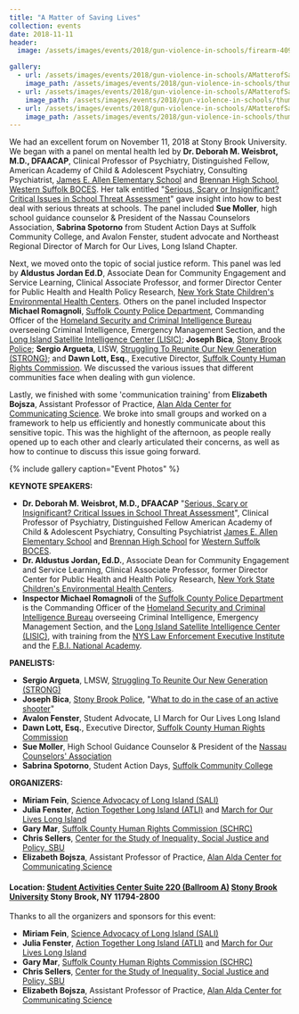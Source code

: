 ```yaml
---
title: "A Matter of Saving Lives"
collection: events
date: 2018-11-11
header: 
  image: /assets/images/events/2018/gun-violence-in-schools/firearm-409252.jpg

gallery:
  - url: /assets/images/events/2018/gun-violence-in-schools/AMatterofSavingLives-3.jpg
    image_path: /assets/images/events/2018/gun-violence-in-schools/thumb/AMatterofSavingLives-3.jpg
  - url: /assets/images/events/2018/gun-violence-in-schools/AMatterofSavingLives-4.jpg
    image_path: /assets/images/events/2018/gun-violence-in-schools/thumb/AMatterofSavingLives-4.jpg
  - url: /assets/images/events/2018/gun-violence-in-schools/AMatterofSavingLives-5.jpg
    image_path: /assets/images/events/2018/gun-violence-in-schools/thumb/AMatterofSavingLives-5.jpg
---
```


We had an excellent forum on November 11, 2018 at Stony Brook University. We began with a panel on mental health led by **Dr. Deborah M. Weisbrot, M.D., DFAACAP**, Clinical Professor of Psychiatry, Distinguished Fellow, American Academy of Child & Adolescent Psychiatry, Consulting Psychiatrist, [James E. Allen Elementary School](http://www.wsboces.org/education-programs/special-education/james-e-allen-elementary-school/) and [Brennan High School](http://www.wsboces.org/education-programs/special-education/brennan-middlehigh-school/), [Western Suffolk BOCES](http://www.wsboces.org/). Her talk entitled "[Serious, Scary or Insignificant? Critical Issues in School Threat Assessment](https://aacap.confex.com/aacap/2018/meetingapp.cgi/Session/18930)" gave insight into how to best deal with serious threats at schools. The panel included **Sue Moller**, high school guidance counselor & President of the Nassau Counselors Association, **Sabrina Spotorno** from Student Action Days at Suffolk Community College, and Avalon Fenster, student advocate and Northeast Regional Director of March for Our Lives, Long Island Chapter.

Next, we moved onto the topic of social justice reform. This panel was led by **Aldustus Jordan Ed.D**, Associate Dean for Community Engagement and Service Learning, Clinical Associate Professor, and former Director Center for Public Health and Health Policy Research, [New York State Children's Environmental Health Centers](http://nyscheck.org/). Others on the panel included Inspector **Michael Romagnoli**, [Suffolk County Police Department](http://suffolkpd.org/), Commanding Officer of the [Homeland Security and Criminal Intelligence Bureau](http://suffolkcountyny.gov/scpd-shield/home.aspx) overseeing Criminal Intelligence, Emergency Management Section, and the [Long Island Satellite Intelligence Center (LISIC)](http://suffolkcountyny.gov/scpd-shield/Initiatives.aspx); **Joseph Bica**, [Stony Brook Police](https://www.stonybrook.edu/police/); **Sergio Argueta**, LISW, [Struggling To Reunite Our New Generation (STRONG)](https://www.strongyouth.com/); and **Dawn Lott, Esq.**, Executive Director, [Suffolk County Human Rights Commission](http://www.suffolkcountyny.gov/Departments/HumanRightsCommission.aspx). We discussed the various issues that different communities face when dealing with gun violence.

Lastly, we finished with some 'communication training' from **Elizabeth Bojsza**, Assistant Professor of Practice, [Alan Alda Center for Communicating Science](https://www.aldacenter.org/). We broke into small groups and worked on a framework to help us efficiently and honestly communicate about this sensitive topic. This was the highlight of the afternoon, as people really opened up to each other and clearly articulated their concerns, as well as how to continue to discuss this issue going forward.

{% include gallery caption="Event Photos" %}

**KEYNOTE SPEAKERS:**

- **Dr. Deborah M. Weisbrot, M.D., DFAACAP** "[Serious, Scary or Insignificant? Critical Issues in School Threat Assessment](https://aacap.confex.com/aacap/2018/meetingapp.cgi/Session/18930)", Clinical Professor of Psychiatry, Distinguished Fellow American Academy of Child & Adolescent Psychiatry, Consulting Psychiatrist [James E. Allen Elementary School](http://www.wsboces.org/education-programs/special-education/james-e-allen-elementary-school/) and [Brennan High School](http://www.wsboces.org/education-programs/special-education/brennan-middlehigh-school/) for [Western Suffolk BOCES](http://www.wsboces.org/).
- **Dr. Aldustus Jordan, Ed.D.**, Associate Dean for Community Engagement and Service Learning, Clinical Associate Professor, former Director Center for Public Health and Health Policy Research, [New York State Children's Environmental Health Centers](http://nyscheck.org/).
- **Inspector Michael Romagnoli** of the [Suffolk County Police Department](http://suffolkpd.org/) is the Commanding Officer of the [Homeland Security and Criminal Intelligence Bureau](http://suffolkcountyny.gov/scpd-shield/home.aspx) overseeing Criminal Intelligence, Emergency Management Section, and the [Long Island Satellite Intelligence Center (LISIC)](http://suffolkcountyny.gov/scpd-shield/Initiatives.aspx), with training from the [NYS Law Enforcement Executive Institute](http://www.criminaljustice.ny.gov/pio/press_releases/2017-09-06_pressrelease.html) and the [F.B.I. National Academy](https://www.fbi.gov/services/training-academy/national-academy).

**PANELISTS:**

- **Sergio Argueta**, LMSW, [Struggling To Reunite Our New Generation (STRONG)](https://www.strongyouth.com/)
- **Joseph Bica**, [Stony Brook Police](https://www.stonybrook.edu/police/), "[What to do in the case of an active shooter](https://www.stonybrook.edu/commcms/police/programs/Active_Shooter_Programs)"
- **Avalon Fenster**, Student Advocate, LI March for Our Lives Long Island
- **Dawn Lott, Esq.**, Executive Director, [Suffolk County Human Rights Commission](http://www.suffolkcountyny.gov/Departments/HumanRightsCommission.aspx)
- **Sue Moller**, High School Guidance Counselor & President of the [Nassau Counselors' Association](https://www.nassaucounselors.org/)
- **Sabrina Spotorno**, Student Action Days, [Suffolk Community College](https://www.sunysuffolk.edu)

**ORGANIZERS:**

- **Miriam Fein**, [Science Advocacy of Long Island (SALI)](http://scienceadvocacyli.org)
- **Julia Fenster**, [Action Together Long Island (ATLI)](https://www.facebook.com/actiontogetherli/) and [March for Our Lives Long Island](https://www.facebook.com/MarchForOurLivesLongIslandRally/)
- **Gary Mar**, [Suffolk County Human Rights Commission (SCHRC)](http://www.suffolkcountyny.gov/Departments/HumanRightsCommission.aspx)
- **Chris Sellers**, [Center for the Study of Inequality, Social Justice and Policy, SBU](https://inequality.studies.stonybrook.edu/wordpress/)
- **Elizabeth Bojsza**, Assistant Professor of Practice, [Alan Alda Center for Communicating Science](https://www.aldacenter.org/)

#### **Location: [Student Activities Center Suite 220 (Ballroom A)](https://www.stonybrook.edu/commcms/studentaffairs/for/facilities/programming_venues/ballrooma) [Stony Brook University](https://www.stonybrook.edu/) Stony Brook, NY 11794-2800**

Thanks to all the organizers and sponsors for this event:

- **Miriam Fein**, [Science Advocacy of Long Island (SALI)](http://scienceadvocacyli.org)
- **Julia Fenster**, [Action Together Long Island (ATLI)](https://www.facebook.com/actiontogetherli/) and [March for Our Lives Long Island](https://www.facebook.com/MarchForOurLivesLongIslandRally/)
- **Gary Mar**, [Suffolk County Human Rights Commission (SCHRC)](http://www.suffolkcountyny.gov/Departments/HumanRightsCommission.aspx)
- **Chris Sellers**, [Center for the Study of Inequality, Social Justice and Policy, SBU](https://inequality.studies.stonybrook.edu/wordpress/)
- **Elizabeth Bojsza**, Assistant Professor of Practice, [Alan Alda Center for Communicating Science](https://www.aldacenter.org/)